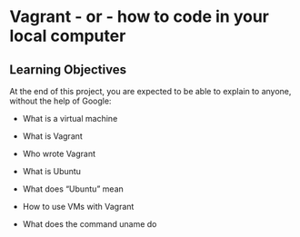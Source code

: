 # Vagrant - or - how to code in your local computer

## Learning Objectives
At the end of this project, you are expected to be able to explain to anyone, without the help of Google:
* What is a virtual machine

* What is Vagrant

* Who wrote Vagrant

* What is Ubuntu

* What does “Ubuntu” mean

* How to use VMs with Vagrant

* What does the command uname do
